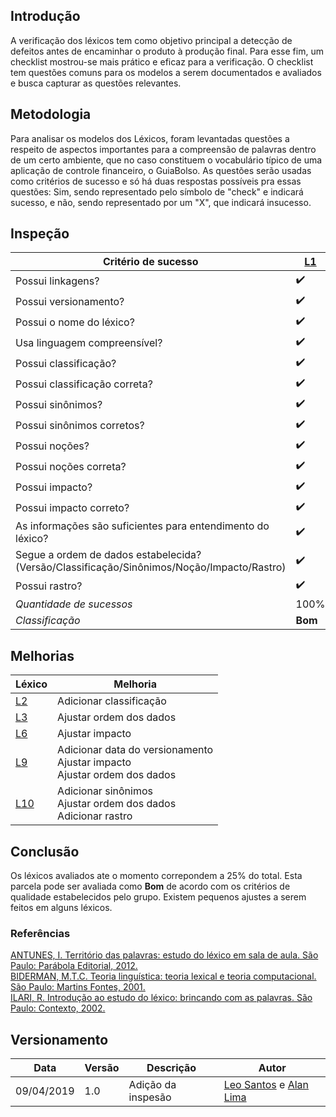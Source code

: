 ## Introdução
A verificação dos léxicos tem como objetivo principal a detecção de defeitos antes de encaminhar o produto à produção final. Para esse fim, um checklist mostrou-se mais prático e eficaz para a verificação. O checklist tem questões comuns para os modelos a serem documentados e avaliados e busca capturar as questões relevantes.

## Metodologia

Para analisar os modelos dos Léxicos, foram levantadas questões a respeito de aspectos importantes para a compreensão de palavras dentro de um certo ambiente, que no caso constituem o vocabulário típico de uma aplicação de controle financeiro, o GuiaBolso. As questões serão usadas como critérios de sucesso e só há duas respostas possíveis pra essas questões: Sim, sendo representado pelo símbolo de "check" e indicará sucesso, e não, sendo representado por um "X", que indicará insucesso.

## Inspeção 

|Critério de sucesso|[L1](../../modelagem/lexicos/#l1-nome-sujo)|[L2](../../modelagem/lexicos/#l2-cadastro-positivo)|[L3](../../modelagem/lexicos/#l3-consultar-cpf)|[L4](../../modelagem/lexicos/#l4-score-do-serasa)|[L5](../../modelagem/lexicos/#l5-divida-ativa)|[L6](../../modelagem/lexicos/#l6-credito-pre-aprovado)|[L7](../../modelagem/lexicos/#l7-compremetimento-de-renda)|[L8](../../modelagem/lexicos/#l8-simulacao)|[L9](../../modelagem/lexicos/#l9-contas-residencias)|[L10](../../modelagem/lexicos/#l10-pausar-cartao)|
|--|--|--|--|--|--|--|--|--|--|--|
| Possui linkagens?| :heavy_check_mark: | :heavy_check_mark: | :heavy_check_mark: | :heavy_check_mark: | :heavy_check_mark: |:heavy_check_mark: |:heavy_check_mark: |:heavy_check_mark: |:heavy_check_mark: |:heavy_check_mark: |
| Possui versionamento?| :heavy_check_mark: | :heavy_check_mark: | :heavy_check_mark: | :heavy_check_mark: | :heavy_check_mark: | :heavy_check_mark: |:heavy_check_mark: |:heavy_check_mark: |:heavy_check_mark: |:heavy_check_mark: |
| Possui o nome do léxico?| :heavy_check_mark: | :heavy_check_mark: | :heavy_check_mark: | :heavy_check_mark: |:heavy_check_mark:| :heavy_check_mark: |:heavy_check_mark: |:heavy_check_mark: |:heavy_check_mark: |:heavy_check_mark: |
| Usa linguagem compreensível?| :heavy_check_mark: | :heavy_check_mark: | :heavy_check_mark: | :heavy_check_mark: |:heavy_check_mark:|:heavy_check_mark: |:heavy_check_mark: |:heavy_check_mark: |:heavy_check_mark: |:heavy_check_mark: |
| Possui classificação? | :heavy_check_mark: | :x: | :heavy_check_mark: | :heavy_check_mark: | :heavy_check_mark: |:heavy_check_mark: |:heavy_check_mark: |:heavy_check_mark: |:heavy_check_mark: |:heavy_check_mark: |
| Possui classificação correta?| :heavy_check_mark: | :x: | :heavy_check_mark: | :heavy_check_mark: | :heavy_check_mark: |:heavy_check_mark: |:heavy_check_mark: |:heavy_check_mark: |:heavy_check_mark: |:heavy_check_mark: |
| Possui sinônimos? | :heavy_check_mark: | :heavy_check_mark: | :heavy_check_mark: | :heavy_check_mark:|:heavy_check_mark: |:heavy_check_mark: |:heavy_check_mark: |:heavy_check_mark: |:heavy_check_mark: |:x:|
| Possui sinônimos corretos?| :heavy_check_mark: | :heavy_check_mark: | :heavy_check_mark: | :heavy_check_mark: |:heavy_check_mark: |:heavy_check_mark: |:heavy_check_mark: |:heavy_check_mark: | :x: | :x:|
| Possui noções? | :heavy_check_mark: | :heavy_check_mark: | :heavy_check_mark: | :heavy_check_mark: |:heavy_check_mark: |:heavy_check_mark: |:heavy_check_mark: |:heavy_check_mark: |:heavy_check_mark: |:heavy_check_mark: |
| Possui noções correta?| :heavy_check_mark: | :heavy_check_mark: | :heavy_check_mark: | :heavy_check_mark: | :heavy_check_mark: |:heavy_check_mark: |:heavy_check_mark: |:heavy_check_mark: |:heavy_check_mark: |:heavy_check_mark: |
| Possui impacto? | :heavy_check_mark: | :heavy_check_mark: | :heavy_check_mark: | :heavy_check_mark: |:heavy_check_mark: |:heavy_check_mark: |:heavy_check_mark: |:heavy_check_mark: |:heavy_check_mark: |:heavy_check_mark: |
| Possui impacto correto?| :heavy_check_mark: | :heavy_check_mark: | :heavy_check_mark: | :heavy_check_mark: |:heavy_check_mark: | :x: |:heavy_check_mark: |:heavy_check_mark: |:x:|:heavy_check_mark: |
| As informações são suficientes para entendimento do léxico?| :heavy_check_mark: | :heavy_check_mark: | :heavy_check_mark: | :heavy_check_mark: |:heavy_check_mark: |:heavy_check_mark: |:heavy_check_mark: |:heavy_check_mark: |:heavy_check_mark: |:heavy_check_mark: |
| Segue a ordem de dados estabelecida? (Versão/Classificação/Sinônimos/Noção/Impacto/Rastro)| :heavy_check_mark: |:heavy_check_mark: | :x: | :heavy_check_mark: |:heavy_check_mark: |:heavy_check_mark: |:heavy_check_mark: |:heavy_check_mark: |:x:|:x:|
| Possui rastro? | :heavy_check_mark: | :heavy_check_mark: | :heavy_check_mark: | :heavy_check_mark: |:heavy_check_mark: |:heavy_check_mark: |:heavy_check_mark: |:heavy_check_mark: |:heavy_check_mark: |:x:|
| *Quantidade de sucessos* | 100% | 86,6% | 93,3% | 100% | 100% | 93,3% | 100%| 100% | 80% | 73,3% |  
| *Classificação* | **Bom**  | **Bom** | **Bom** | **Bom** | **Bom** | **Bom** | **Bom** | **Bom** | **Bom** | **Regular** |


## Melhorias 
|Léxico|Melhoria|
|--|--|
|[L2](../../modelagem/lexicos/#l2-cadastro-positivo)| Adicionar classificação|
|[L3](../../modelagem/lexicos/#l3-consultar-cpf)|Ajustar ordem dos dados|
|[L6](../../modelagem/lexicos/#l6-credito-pre-aprovado)|Ajustar impacto|
|[L9](../../modelagem/lexicos/#l9-contas-residencias)|Adicionar data do versionamento <br> Ajustar impacto <br> Ajustar ordem dos dados|
|[L10](../../modelagem/lexicos/#l10-pausar-cartao)|Adicionar sinônimos <br> Ajustar ordem dos dados <br> Adicionar rastro <br>  |

## Conclusão

Os léxicos avaliados ate o momento correpondem a 25% do total. Esta parcela pode ser avaliada como **Bom** de acordo com os critérios de qualidade estabelecidos pelo grupo. Existem pequenos ajustes a serem feitos em alguns léxicos.

### Referências
[ANTUNES, I. Território das palavras: estudo do léxico em sala de aula. São Paulo: Parábola Editorial, 2012.](http://ceale.fae.ufmg.br/app/webroot/glossarioceale/referencia/antunes-i-territ-rio-das-palavras-estudo-do-l-xico-em-sala-de-aula-s-o-paulo-par-bola-editorial-2012-) <br>
[BIDERMAN, M.T.C. Teoria linguística: teoria lexical e teoria computacional. São Paulo: Martins Fontes, 2001.](http://ceale.fae.ufmg.br/app/webroot/glossarioceale/referencia/biderman-m-t-c-teoria-lingu-stica-teoria-lexical-e-teoria-computacional-s-o-paulo-martins-fontes-2001-) <br>
[ILARI, R. Introdução ao estudo do léxico: brincando com as palavras. São Paulo: Contexto, 2002.](http://ceale.fae.ufmg.br/app/webroot/glossarioceale/referencia/ilari-r-introdu-o-ao-estudo-do-l-xico-brincando-com-as-palavras-s-o-paulo-contexto-2002-)

## Versionamento

| Data | Versão | Descrição | Autor |
|--|--|--|--|
| 09/04/2019 | 1.0 | Adição da inspesão | [Leo Santos](https://github.com/leossb36) e [Alan Lima](https://github.com/alanrslima) |